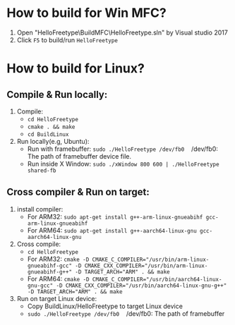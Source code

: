 # How to build for Win MFC?
1. Open "HelloFreetype\BuildMFC\HelloFreetype.sln" by Visual studio 2017
2. Click `F5` to build/run `HelloFreetype`

# How to build for Linux?
## Compile & Run locally:
1. Compile:
    - `cd HelloFreetype`
    - `cmake . && make`
    - `cd BuildLinux`
2. Run locally(e.g, Ubuntu):
    - Run with framebuffer: `sudo ./HelloFreetype /dev/fb0`&nbsp;&nbsp;&nbsp;&nbsp;/dev/fb0: The path of framebuffer device file.
    - Run inside X Window: `sudo ./xWindow 800 600 | ./HelloFreetype shared-fb`

## Cross compiler & Run on target:
1. install compiler:
    - For ARM32: `sudo apt-get install g++-arm-linux-gnueabihf gcc-arm-linux-gnueabihf`
    - For ARM64: `sudo apt-get install g++-aarch64-linux-gnu gcc-aarch64-linux-gnu`
2. Cross compile:
    - `cd HelloFreetype`
    - For ARM32: `cmake -D CMAKE_C_COMPILER="/usr/bin/arm-linux-gnueabihf-gcc" -D CMAKE_CXX_COMPILER="/usr/bin/arm-linux-gnueabihf-g++" -D TARGET_ARCH="ARM" . && make`
    - For ARM64: `cmake -D CMAKE_C_COMPILER="/usr/bin/aarch64-linux-gnu-gcc" -D CMAKE_CXX_COMPILER="/usr/bin/aarch64-linux-gnu-g++" -D TARGET_ARCH="ARM" . && make`
3. Run on target Linux device:
    - Copy BuildLinux/HelloFreetype to target Linux device
    - `sudo ./HelloFreetype /dev/fb0`&nbsp;&nbsp;&nbsp;&nbsp;/dev/fb0: The path of framebuffer
